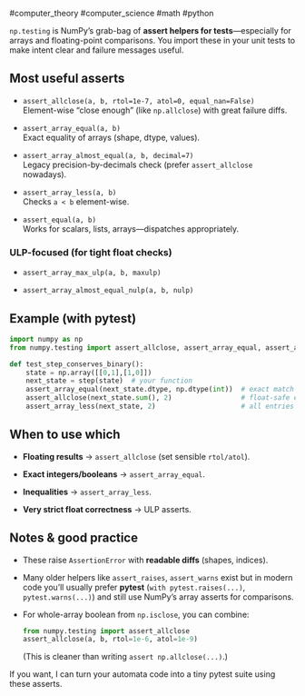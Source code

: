 #computer_theory #computer_science #math #python 

`np.testing` is NumPy’s grab-bag of **assert helpers for tests**—especially for arrays and floating-point comparisons. You import these in your unit tests to make intent clear and failure messages useful.

## Most useful asserts

- `assert_allclose(a, b, rtol=1e-7, atol=0, equal_nan=False)`  
    Element-wise “close enough” (like `np.allclose`) with great failure diffs.
    
- `assert_array_equal(a, b)`  
    Exact equality of arrays (shape, dtype, values).
    
- `assert_array_almost_equal(a, b, decimal=7)`  
    Legacy precision-by-decimals check (prefer `assert_allclose` nowadays).
    
- `assert_array_less(a, b)`  
    Checks `a < b` element-wise.
    
- `assert_equal(a, b)`  
    Works for scalars, lists, arrays—dispatches appropriately.
    

### ULP-focused (for tight float checks)

- `assert_array_max_ulp(a, b, maxulp)`
    
- `assert_array_almost_equal_nulp(a, b, nulp)`
    

## Example (with pytest)

```python
import numpy as np
from numpy.testing import assert_allclose, assert_array_equal, assert_array_less

def test_step_conserves_binary():
    state = np.array([[0,1],[1,0]])
    next_state = step(state)  # your function
    assert_array_equal(next_state.dtype, np.dtype(int))  # exact match
    assert_allclose(next_state.sum(), 2)                 # float-safe equality
    assert_array_less(next_state, 2)                     # all entries < 2
```

## When to use which

- **Floating results** → `assert_allclose` (set sensible `rtol/atol`).
    
- **Exact integers/booleans** → `assert_array_equal`.
    
- **Inequalities** → `assert_array_less`.
    
- **Very strict float correctness** → ULP asserts.
    

## Notes & good practice

- These raise `AssertionError` with **readable diffs** (shapes, indices).
    
- Many older helpers like `assert_raises`, `assert_warns` exist but in modern code you’ll usually prefer **pytest** (`with pytest.raises(...)`, `pytest.warns(...)`) and still use NumPy’s array asserts for comparisons.
    
- For whole-array boolean from `np.isclose`, you can combine:
    
    ```python
    from numpy.testing import assert_allclose
    assert_allclose(a, b, rtol=1e-6, atol=1e-9)
    ```
    
    (This is cleaner than writing `assert np.allclose(...)`.)
    

If you want, I can turn your automata code into a tiny pytest suite using these asserts.